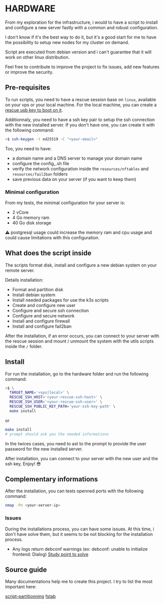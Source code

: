 # HARDWARE

From my exploration for the infrastructure, i would to have a script to install and configure a new server fastly with a common and robust configuration.

I don't know if it's the best way to do it, but it's a good start for me to have the possibility to setup new nodes for my cluster on demand.

Script are executed from debian version and i can't guarantee that it will work on other linux distribution.

Feel free to contribute to improve the project to fix issues, add new features or improve the security.

## Pre-requisites

To run scripts, you need to have a rescue session base on `linux`, available on your vps or your local machine. For the local machine, you can create a [rescue usb key to boot on it](../rescue_key/README.md).

Additionnaly, you need to have a ssh key pair to setup the ssh connection with the new installed server. If you don't have one, you can create it with the following command:

```bash
<$ ssh-keygen -t ed25519 -C "<your-email>"
```

Too, you need to have:

- a domain name and a DNS server to manage your domain name
- configure the config_<your-target>.sh file
- verify the network configuration inside the `resources/nftables` and `resources/fail2ban` folders
- save previous data on your server (if you want to keep them)

### Minimal configuration

From my tests, the minimal configuration for your server is:

- 2 vCore
- 4 Go memory ram
- 40 Go disk storage

:warning: postgresql usage could increase the memory ram and cpu usage and could cause limitations with this configuration.

## What does the script inside

The scripts format disk, install and configure a new debian system on your remote server.

Details installation:

- Format and partition disk
- Install debian system
- Install needed packages for use the k3s scripts
- Create and configure new user
- Configure and secure ssh connection
- Configure and secure network
- Install and configure firewall
- Install and configure fail2ban

After the installation, if an error occurs, you can connect to your server with the rescue session and mount / unmount the system with the utils scripts inside the `/` folder.

## Install

For run the installation, go to the hardware folder and run the following command:

``` bash
<$ \
  TARGET_NAME='<vps|local>' \
  RESCUE_SSH_HOST='<your-rescue-ssh-host>' \
  RESCUE_SSH_USER='<your-rescue-ssh-user>' \
  RESCUE_SSH_PUBLIC_KEY_PATH='your-ssh-key-path' \
  make install
```

or

``` bash
make install
# prompt should ask you the needed informations
```

In the twices cases, you need to ast to the prompt to provide the user password for the new installed server.

After installation, you can connect to your server with the new user and the ssh key, Enjoy! :sunglasses:

## Complementary informations

After the installation, you can tests openned ports with the following command:

``` bash
nmap -Pn <your-server-ip>
```

### Issues

During the installations process, you can have some issues. At this time, i don't have solve them, but it seems to be not blocking for the installation process.

- Any logs return debconf warnings (ex: debconf: unable to initialize frontend: Dialog) [Study point to solve](https://superuser.com/questions/1470562/debian-10-over-ssh-ignoring-debian-frontend-noninteractive)

## Source guide

Many documentations help me to create this project. I try to list the most important here:

[script-partitionning](https://superuser.com/questions/332252/how-to-create-and-format-a-partition-using-a-bash-script)
[fstab](https://debian-facile.org/doc:systeme:fstab)
